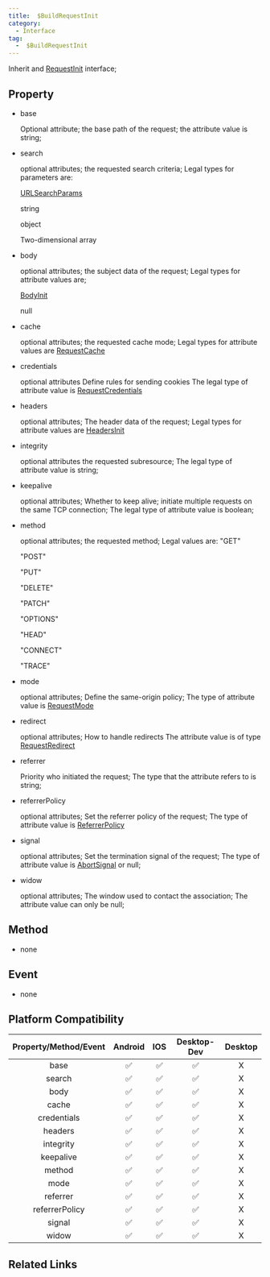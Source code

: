 ```yaml
---
title:  $BuildRequestInit
category:
  - Interface
tag:
  -  $BuildRequestInit
---
```


Inherit and [RequestInit](../request-init/index.md) interface;


## Property
  - base

    Optional attribute; the base path of the request; the attribute value is string;


  - search

    optional attributes;
    the requested search criteria;
    Legal types for parameters are:
  
    [URLSearchParams](https://developer.mozilla.org/en-US/docs/Web/API/URLSearchParams)

    string

    object

    Two-dimensional array


  - body

    optional attributes;
    the subject data of the request;
    Legal types for attribute values are;

    [BodyInit](../body-init/index.md)

    null



  - cache

    optional attributes;
    the requested cache mode;
    Legal types for attribute values are [RequestCache](https://developer.mozilla.org/en-US/docs/Web/API/Request/cache)
  


  - credentials

    optional attributes
    Define rules for sending cookies
    The legal type of attribute value is [RequestCredentials](https://developer.mozilla.org/en-US/docs/Web/API/Request/credentials)


  - headers

    optional attributes;
    The header data of the request;
    Legal types for attribute values are [HeadersInit](../headers-init/index.md)


  - integrity

    optional attributes
    the requested subresource;
    The legal type of attribute value is string;


  - keepalive

    optional attributes;
    Whether to keep alive; initiate multiple requests on the same TCP connection;
    The legal type of attribute value is boolean;


  - method

    optional attributes;
    the requested method;
    Legal values are:
    "GET"

    "POST"

    "PUT"

    "DELETE"

    "PATCH"

    "OPTIONS"

    "HEAD"

    "CONNECT"

    "TRACE"

  - mode

    optional attributes;
    Define the same-origin policy;
    The type of attribute value is [RequestMode](../request-mode/index.md)


  - redirect

    optional attributes;
    How to handle redirects
    The attribute value is of type [RequestRedirect](https://developer.mozilla.org/en-US/docs/Web/API/Request/redirect)


  - referrer

    Priority
    who initiated the request;
    The type that the attribute refers to is string;


  - referrerPolicy

    optional attributes;
    Set the referrer policy of the request;
    The type of attribute value is [ReferrerPolicy](https://developer.mozilla.org/en-US/docs/Web/API/Request/referrerPolicy)

  - signal

    optional attributes;
    Set the termination signal of the request;
    The type of attribute value is [AbortSignal](https://developer.mozilla.org/en-US/docs/Web/API/AbortSignal)
    or null;

  - widow

    optional attributes;
    The window used to contact the association;
    The attribute value can only be null;


## Method

  - none

 

## Event

  - none

## Platform Compatibility

| Property/Method/Event    | Android | IOS | Desktop-Dev | Desktop |
|:------------------------:|:-------:|:---:|:-----------:|:-------:|
| base                     | ✅      | ✅  | ✅           | X       |
| search                   | ✅      | ✅  | ✅           | X       |
| body                     | ✅      | ✅  | ✅           | X       |
| cache                    | ✅      | ✅  | ✅           | X       |
| credentials              | ✅      | ✅  | ✅           | X       |
| headers                  | ✅      | ✅  | ✅           | X       |
| integrity                | ✅      | ✅  | ✅           | X       |
| keepalive                | ✅      | ✅  | ✅           | X       |
| method                   | ✅      | ✅  | ✅           | X       |
| mode                     | ✅      | ✅  | ✅           | X       |
| referrer                 | ✅      | ✅  | ✅           | X       |
| referrerPolicy           | ✅      | ✅  | ✅           | X       |
| signal                   | ✅      | ✅  | ✅           | X       |
| widow                    | ✅      | ✅  | ✅           | X       |

## Related Links

[]()


